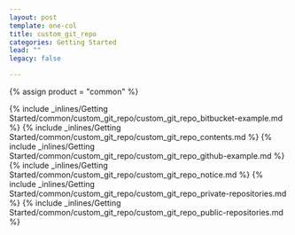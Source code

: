 ```yaml
---
layout: post
template: one-col
title: custom_git_repo
categories: Getting Started
lead: ""
legacy: false

---
```

{% assign product = "common" %}

{% include _inlines/Getting Started/common/custom_git_repo/custom_git_repo_bitbucket-example.md %}
{% include _inlines/Getting Started/common/custom_git_repo/custom_git_repo_contents.md %}
{% include _inlines/Getting Started/common/custom_git_repo/custom_git_repo_github-example.md %}
{% include _inlines/Getting Started/common/custom_git_repo/custom_git_repo_notice.md %}
{% include _inlines/Getting Started/common/custom_git_repo/custom_git_repo_private-repositories.md %}
{% include _inlines/Getting Started/common/custom_git_repo/custom_git_repo_public-repositories.md %}
